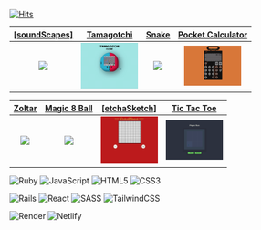  [![Hits](https://hits.seeyoufarm.com/api/count/incr/badge.svg?url=https%3A%2F%2Fhttps%2F%2Fgithub.com%2Fjohn-farina&count_bg=%232EC1E6&title_bg=%23E25454&icon=&icon_color=%23E7E7E7&title=GITHUB+PAGE+VIEWS&edge_flat=false)](https://github.com/john-farina)

| [[soundScapes]]()  | [Tamagotchi]() | [Snake]()  | [Pocket Calculator]() |
| :-----------: | :-----------: | :-----------: | :-----------: |
| <a href="https://"><img width="100" src="./images/soundscapes-intro.gif" /></a> | <a href="https://"><img width="100" src="./images/Tamgotchi-Intro.gif" /></a>  | <a href="https://"><img width="100" src="./images/playing-snake-2.gif" /></a>  | <a href="https://"><img width="100" src="./images/pocketCalc.gif" /></a> |

[Zoltar]() | [Magic 8 Ball]()  | [[etchaSketch]]()  | [Tic Tac Toe]() |
:-----------: | :-----------: | :-----------: | :-----------: |
| <a href="https://"><img width="100" src="./images/ZoltarFirst.gif" /></a>  | <a href="https://"><img width="100" src="./images/8Ball-Opening%20(1).gif" /></a>  | <a href="https://"><img width="100" src="./images/EtchaDrawReset.gif" /></a> | <a href="https://"><img width="100" src="./images/Win-TicTacToe.gif" /></a>  |

<!-- | First Header  | Second Header |
| ------------- | ------------- |
| Content Cell  | Content Cell  | -->


![Ruby](https://img.shields.io/badge/ruby-%23CC342D.svg?style=for-the-badge&logo=ruby&logoColor=white)
![JavaScript](https://img.shields.io/badge/javascript-%23323330.svg?style=for-the-badge&logo=javascript&logoColor=%23F7DF1E)
![HTML5](https://img.shields.io/badge/html5-%23E34F26.svg?style=for-the-badge&logo=html5&logoColor=white)
![CSS3](https://img.shields.io/badge/css3-%231572B6.svg?style=for-the-badge&logo=css3&logoColor=white)


![Rails](https://img.shields.io/badge/rails-%23CC0000.svg?style=for-the-badge&logo=ruby-on-rails&logoColor=white)
![React](https://img.shields.io/badge/react-%2320232a.svg?style=for-the-badge&logo=react&logoColor=%2361DAFB)
![SASS](https://img.shields.io/badge/SASS-hotpink.svg?style=for-the-badge&logo=SASS&logoColor=white)
![TailwindCSS](https://img.shields.io/badge/tailwindcss-%2338B2AC.svg?style=for-the-badge&logo=tailwind-css&logoColor=white)


![Render](https://img.shields.io/badge/Render-%46E3B7.svg?style=for-the-badge&logo=render&logoColor=white)
![Netlify](https://img.shields.io/badge/netlify-%23000000.svg?style=for-the-badge&logo=netlify&logoColor=#00C7B7)



 <br/>


<!-- MarkDown Icons -->
<!-- https://github.com/Ileriayo/markdown-badges -->
